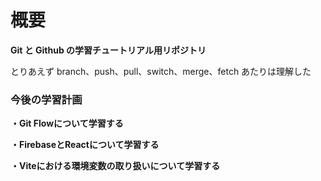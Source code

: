 # 概要

**Git と Github の学習チュートリアル用リポジトリ**

とりあえず branch、push、pull、switch、merge、fetch あたりは理解した

### 今後の学習計画

**・Git Flowについて学習する**

**・FirebaseとReactについて学習する**

**・Viteにおける環境変数の取り扱いについて学習する**
